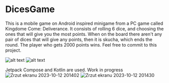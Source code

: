 # DicesGame
This is a mobile game on Android inspired minigame from a PC game called Kingdome Come: Deliverance.
It consists of rolling 6 dice, and choosing the ones that will give you the most points.
When on the board there aren't any pair of dices that will give any points, then it is skucha, which ends the round.
The player who gets 2000 points wins. Feel free to commit to this project.

![alt text](https://github.com/Kazoroo/DicesGame/blob/main/gameScreenshot1.jpg?raw=true)
![alt text](https://github.com/Kazoroo/DicesGame/blob/main/gameScreenshot2.jpg?raw=true)

Jetpack Compose and Kotlin are used. Work in progress
![Zrzut ekranu 2023-10-12 201402](https://github.com/Kazoroo/DicesGame/assets/91783342/365d1fc7-4b49-4508-a74e-6abd842de9c3)
![Zrzut ekranu 2023-10-12 201430](https://github.com/Kazoroo/DicesGame/assets/91783342/cf879122-5765-4b8b-96b2-71fd280b8457)
